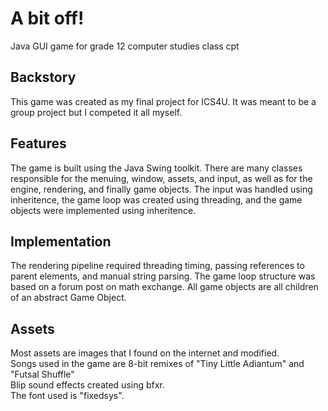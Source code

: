 # A bit off!
Java GUI game for grade 12 computer studies class cpt

## Backstory
This game was created as my final project for ICS4U. It was meant to be a group project but I competed it all myself. 

## Features
The game is built using the Java Swing toolkit. There are many classes responsible for the menuing, window, assets, and input, as well as for the engine, rendering, and finally game objects. The input was handled using inheritence, the game loop was created using threading, and the game objects were implemented using inheritence.

## Implementation
The rendering pipeline required threading timing, passing references to parent elements, and manual string parsing. The game loop structure was based on a forum post on math exchange. All game objects are all children of an abstract Game Object.

## Assets
Most assets are images that I found on the internet and modified. \
Songs used in the game are 8-bit remixes of "Tiny Little Adiantum" and "Futsal Shuffle" \
Blip sound effects created using bfxr. \
The font used is "fixedsys".
